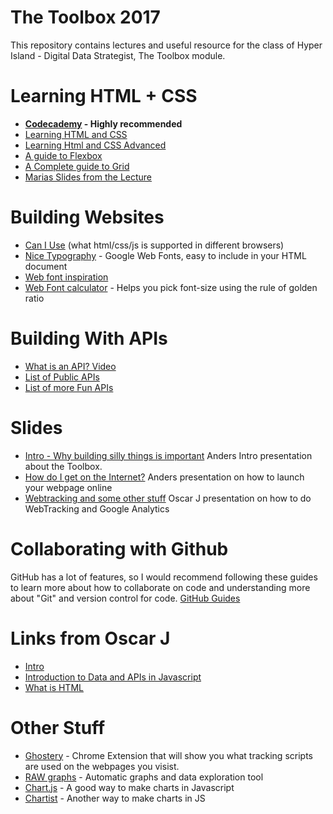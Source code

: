 # The Toolbox 2017
This repository contains lectures and useful resource for the class of Hyper Island - Digital Data Strategist, The Toolbox module.

# Learning HTML + CSS

* **[Codecademy](https://www.codecademy.com/) - Highly recommended**
* [Learning HTML and CSS](https://learn.shayhowe.com/html-css/)
* [Learning Html and CSS Advanced](https://learn.shayhowe.com/advanced-html-css/)
* [A guide to Flexbox](https://css-tricks.com/snippets/css/a-guide-to-flexbox/)
* [A Complete guide to Grid](https://css-tricks.com/snippets/css/complete-guide-grid/)
* [Marias Slides from the Lecture](https://1drv.ms/p/s!Al01xHfPT5gBoK0XnKfUJD6hxGPiqg)


# Building Websites
* [Can I Use](https://caniuse.com/) (what html/css/js is supported in different browsers)
* [Nice Typography](https://fonts.google.com/) - Google Web Fonts, easy to include in your HTML document
* [Web font inspiration](http://tobiasahlin.com/typesource/)
* [Web Font calculator](http://type-scale.com/) - Helps you pick font-size using the rule of golden ratio

# Building With APIs
* [What is an API? Video](https://www.youtube.com/watch?v=s7wmiS2mSXY&sns=fb)
* [List of Public APIs](https://github.com/toddmotto/public-apis/blob/master/README.md)
* [List of more Fun APIs](https://apilist.fun/)


# Slides
* [Intro - Why building silly things is important](https://slides.com/abergs/deck) Anders Intro presentation about the Toolbox.
* [How do I get on the Internet?](http://slides.com/abergs/deck-1) Anders presentation on how to launch your webpage online
* [Webtracking and some other stuff](http://slides.com/oscarjaderberg/deck#/) Oscar J presentation on how to do WebTracking and Google Analytics

# Collaborating with Github
GitHub has a lot of features, so I would recommend following these guides to learn more about how to collaborate on code and understanding more about "Git" and version control for code.
[GitHub Guides](https://guides.github.com/)

# Links from Oscar J
* [Intro](https://www.youtube.com/watch?v=8j0UDiN7my4&list=PLRqwX-V7Uu6Zy51Q-x9tMWIv9cueOFTFA)
* [Introduction to Data and APIs in Javascript](https://www.youtube.com/watch?v=rJaXOFfwGVw&list=PLRqwX-V7Uu6a-SQiI4RtIwuOrLJGnel0r)
* [What is HTML](https://www.youtube.com/watch?v=URSH0QpxKo8&list=PLRqwX-V7Uu6bI1SlcCRfLH79HZrFAtBvX)

# Other Stuff
* [Ghostery](https://chrome.google.com/webstore/detail/ghostery/mlomiejdfkolichcflejclcbmpeaniij?hl=en) - Chrome Extension that will show you what tracking scripts are used on the webpages you visist.
* [RAW graphs](http://app.rawgraphs.io/) - Automatic graphs and data exploration tool
* [Chart.js](http://www.chartjs.org/) - A good way to make charts in Javascript
* [Chartist](https://gionkunz.github.io/chartist-js/) - Another way to make charts in JS

